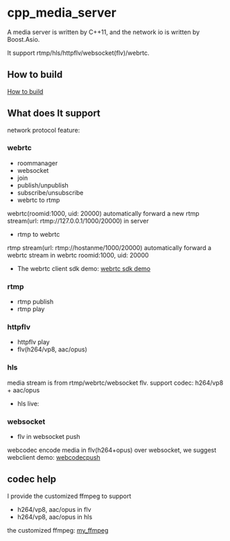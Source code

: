 # cpp_media_server

A media server is written by C++11, and the network io is written by Boost.Asio.

It support rtmp/hls/httpflv/websocket(flv)/webrtc.

## How to build
[How to build](doc/how_to_build.md)

## What does It support
network protocol feature:

### webrtc
* roommanager
* websocket
* join
* publish/unpublish
* subscribe/unsubscribe
* webrtc to rtmp

webrtc(roomid:1000, uid: 20000) automatically forward a new rtmp stream(url: rtmp://127.0.0.1/1000/20000) in server
* rtmp to webrtc

rtmp stream(url: rtmp://hostanme/1000/20000) automatically forward a webrtc stream in webrtc roomid:1000, uid: 20000

* The webrtc client sdk demo: [webrtc sdk demo](https://github.com/runner365/webrtc-client-sdk)

### rtmp
* rtmp publish
* rtmp play

### httpflv
* httpflv play
* flv(h264/vp8, aac/opus)

### hls
media stream is from rtmp/webrtc/websocket flv.
support codec: h264/vp8 + aac/opus

* hls live: 
### websocket
* flv in websocket push

webcodec encode media in flv(h264+opus) over websocket, we suggest webclient demo: 
[webcodecpush](https://github.com/runner365/webcodecpush)

## codec help
I provide the customized ffmpeg to support
* h264/vp8, aac/opus in flv
* h264/vp8, aac/opus in hls

the customized ffmpeg: [my_ffmpeg](https://github.com/runner365/my_ffmpeg)



